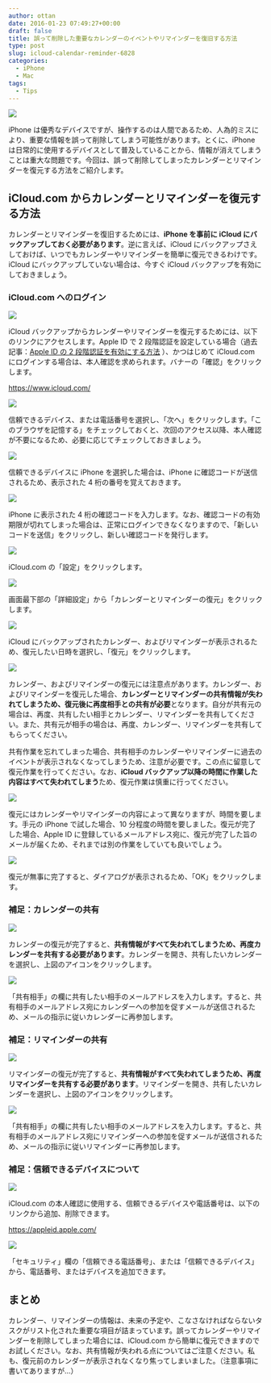 ```yaml
---
author: ottan
date: 2016-01-23 07:49:27+00:00
draft: false
title: 誤って削除した重要なカレンダーのイベントやリマインダーを復旧する方法
type: post
slug: icloud-calendar-reminder-6828
categories:
  - iPhone
  - Mac
tags:
  - Tips
---
```


![](/uploads/2016/01/160123-56a324368a642-1.png)

iPhone は優秀なデバイスですが、操作するのは人間であるため、人為的ミスにより、重要な情報を誤って削除してしまう可能性があります。とくに、iPhone は日常的に使用するデバイスとして普及していることから、情報が消えてしまうことは重大な問題です。今回は、誤って削除してしまったカレンダーとリマインダーを復元する方法をご紹介します。

## iCloud.com からカレンダーとリマインダーを復元する方法

カレンダーとリマインダーを復旧するためには、**iPhone を事前に iCloud にバックアップしておく必要があります**。逆に言えば、iCloud にバックアップさえしておけば、いつでもカレンダーやリマインダーを簡単に復元できるわけです。iCloud にバックアップしていない場合は、今すぐ iCloud バックアップを有効にしておきましょう。

### iCloud.com へのログイン

![](/uploads/2016/01/160123-56a324383bc89-1.png)

iCloud バックアップからカレンダーやリマインダーを復元するためには、以下のリンクにアクセスします。Apple ID で 2 段階認証を設定している場合（過去記事：[Apple ID の 2 段階認証を有効にする方法](/posts/2015/08/appleid-two-step-authentication-2163/)
）、かつはじめて iCloud.com にログインする場合は、本人確認を求められます。バナーの「確認」をクリックします。

https://www.icloud.com/

![](/uploads/2016/01/160123-56a3243def7d1-1.png)

信頼できるデバイス、または電話番号を選択し、「次へ」をクリックします。「このブラウザを記憶する」をチェックしておくと、次回のアクセス以降、本人確認が不要になるため、必要に応じてチェックしておきましょう。

![](/uploads/2016/01/160123-56a3243f95a63-1.png)

信頼できるデバイスに iPhone を選択した場合は、iPhone に確認コードが送信されるため、表示された 4 桁の番号を覚えておきます。

![](/uploads/2016/01/160123-56a32440ad55b-1.png)

iPhone に表示された 4 桁の確認コードを入力します。なお、確認コードの有効期限が切れてしまった場合は、正常にログインできなくなりますので、「新しいコードを送信」をクリックし、新しい確認コードを発行します。

![](/uploads/2016/01/160123-56a324439b089-1.png)

iCloud.com の「設定」をクリックします。

![](/uploads/2016/01/160123-56a32450b37ce-1.png)

画面最下部の「詳細設定」から「カレンダーとリマインダーの復元」をクリックします。

![](/uploads/2016/01/160123-56a32451ea2dc-1.png)

iCloud にバックアップされたカレンダー、およびリマインダーが表示されるため、復元したい日時を選択し、「復元」をクリックします。

![](/uploads/2016/01/160123-56a3245679e38-1.png)

カレンダー、およびリマインダーの復元には注意点があります。カレンダー、およびリマインダーを復元した場合、**カレンダーとリマインダーの共有情報が失われてしまうため、復元後に再度相手との共有が必要**となります。自分が共有元の場合は、再度、共有したい相手とカレンダー、リマインダーを共有してください。また、共有元が相手の場合は、再度、カレンダー、リマインダーを共有してもらってください。

共有作業を忘れてしまった場合、共有相手のカレンダーやリマインダーに過去のイベントが表示されなくなってしまうため、注意が必要です。この点に留意して復元作業を行ってください。なお、**iCloud バックアップ以降の時間に作業した内容はすべて失われてしまう**ため、復元作業は慎重に行ってください。

![](/uploads/2016/01/160123-56a324581d9b7-1.png)

復元にはカレンダーやリマインダーの内容によって異なりますが、時間を要します。手元の iPhone で試した場合、10 分程度の時間を要しました。復元が完了した場合、Apple ID に登録しているメールアドレス宛に、復元が完了した旨のメールが届くため、それまでは別の作業をしていても良いでしょう。

![](/uploads/2016/01/160123-56a324618c3bb-1.png)

復元が無事に完了すると、ダイアログが表示されるため、「OK」をクリックします。

### 補足：カレンダーの共有

![](/uploads/2016/01/160123-56a32462a90b8-1.png)

カレンダーの復元が完了すると、**共有情報がすべて失われてしまうため、再度カレンダーを共有する必要があります**。カレンダーを開き、共有したいカレンダーを選択し、上図のアイコンをクリックします。

![](/uploads/2016/01/160123-56a3246bf156a-1.png)

「共有相手」の欄に共有したい相手のメールアドレスを入力します。すると、共有相手のメールアドレス宛にカレンダーへの参加を促すメールが送信されるため、メールの指示に従いカレンダーに再参加します。

### 補足：リマインダーの共有

![](/uploads/2016/01/160123-56a3308185be5-1.png)

リマインダーの復元が完了すると、**共有情報がすべて失われてしまうため、再度リマインダーを共有する必要があります**。リマインダーを開き、共有したいカレンダーを選択し、上図のアイコンをクリックします。

![](/uploads/2016/01/160123-56a330823898d-1.png)

「共有相手」の欄に共有したい相手のメールアドレスを入力します。すると、共有相手のメールアドレス宛にリマインダーへの参加を促すメールが送信されるため、メールの指示に従いリマインダーに再参加します。

### 補足：信頼できるデバイスについて

![](/uploads/2016/01/160123-56a32474c2bc6-1.png)

iCloud.com の本人確認に使用する、信頼できるデバイスや電話番号は、以下のリンクから追加、削除できます。

https://appleid.apple.com/

![](/uploads/2016/01/160123-56a330832e590-1.png)

「セキュリティ」欄の「信頼できる電話番号」、または「信頼できるデバイス」から、電話番号、またはデバイスを追加できます。

## まとめ

カレンダー、リマインダーの情報は、未来の予定や、こなさなければならないタスクがリスト化された重要な項目が詰まっています。誤ってカレンダーやリマインダーを削除してしまった場合には、iCloud.com から簡単に復元できますのでお試しください。なお、共有情報が失われる点についてはご注意ください。私も、復元前のカレンダーが表示されなくなり焦ってしまいました。（注意事項に書いてありますが…）
